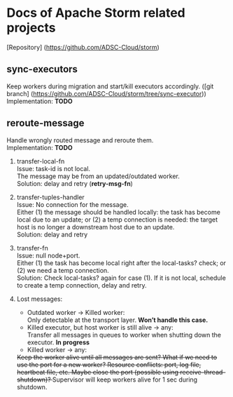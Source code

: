 Docs of Apache Storm related projects
==========
[Repository] (https://github.com/ADSC-Cloud/storm)

sync-executors
----------
Keep workers during migration and start/kill executors accordingly.
([git branch] (https://github.com/ADSC-Cloud/storm/tree/sync-executor))  
Implementation: **TODO**

reroute-message
----------
Handle wrongly routed message and reroute them.  
Implementation: **TODO**

1. transfer-local-fn  
Issue: task-id is not local.  
The message may be from an updated/outdated worker.  
Solution: delay and retry (**retry-msg-fn**)

2. transfer-tuples-handler  
Issue: No connection for the message.  
Either (1) the message should be handled locally: the task has become local due to an update;
or (2) a temp connection is needed: the target host is no longer a downstream host due to an update.  
Solution: delay and retry

3. transfer-fn  
Issue: null node+port.  
Either (1) the task has become local right after the local-tasks? check;
or (2) we need a temp connection.  
Solution: Check local-tasks? again for case (1).
If it is not local, schedule to create a temp connection, delay and retry.

4. Lost messages:
	- Outdated worker -> Killed worker:  
	Only detectable at the transport layer. **Won’t handle this case.**
	- Killed executor, but host worker is still alive -> any:  
	Transfer all messages in queues to worker when shutting down the executor. **In progress**
	- Killed worker -> any:  
	<del>
	Keep the worker alive until all messages are sent?  
	What if we need to use the port for a new worker?  
	Resource conflicts: port, log file, heartbeat file, etc.  
	Maybe close the port (possible using receive-thread-shutdown)?
	</del>
	Supervisor will keep workers alive for 1 sec during shutdown.
